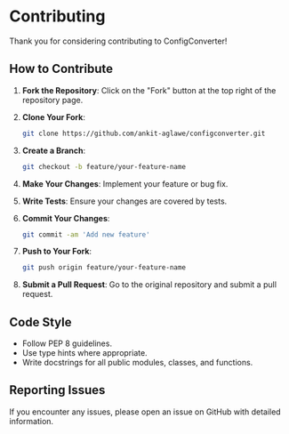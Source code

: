 # Contributing

Thank you for considering contributing to ConfigConverter!

## How to Contribute

1. **Fork the Repository**: Click on the "Fork" button at the top right of the repository page.

2. **Clone Your Fork**:

   ```bash
   git clone https://github.com/ankit-aglawe/configconverter.git
   ```

3. **Create a Branch**:

   ```bash
   git checkout -b feature/your-feature-name
   ```

4. **Make Your Changes**: Implement your feature or bug fix.

5. **Write Tests**: Ensure your changes are covered by tests.

6. **Commit Your Changes**:

   ```bash
   git commit -am 'Add new feature'
   ```

7. **Push to Your Fork**:

   ```bash
   git push origin feature/your-feature-name
   ```

8. **Submit a Pull Request**: Go to the original repository and submit a pull request.

## Code Style

- Follow PEP 8 guidelines.
- Use type hints where appropriate.
- Write docstrings for all public modules, classes, and functions.

## Reporting Issues

If you encounter any issues, please open an issue on GitHub with detailed information.
